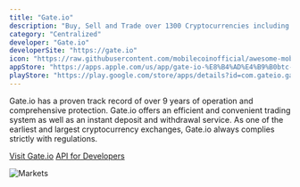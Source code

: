 ```yaml
---
title: "Gate.io"
description: "Buy, Sell and Trade over 1300 Cryptocurrencies including MobileCoin."
category: "Centralized"
developer: "Gate.io"
developerSite: "https://gate.io"
icon: "https://raw.githubusercontent.com/mobilecoinofficial/awesome-mobilecoin/main/directory/images/gate.webp"
appStore: "https://apps.apple.com/us/app/gate-io-%E8%B4%AD%E4%B9%B0btc-eth-shib/id1294998195"
playStore: "https://play.google.com/store/apps/details?id=com.gateio.gateio"
---
```


Gate.io has a proven track record of over 9 years of operation and comprehensive protection. Gate.io offers an efficient and convenient trading system as well as an instant deposit and withdrawal service.
As one of the earliest and largest cryptocurrency exchanges, Gate.io always complies strictly with regulations.

[Visit Gate.io](http://gate.io)
[API for Developers](https://www.gate.io/en/api2)

![Markets](https://www.gate.io/images/home/homeicon/appimage.png?v=1630689332)
